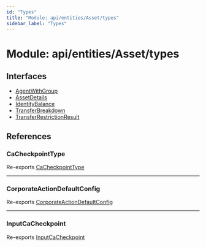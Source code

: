 ```yaml
---
id: "Types"
title: "Module: api/entities/Asset/types"
sidebar_label: "Types"
---
```


# Module: api/entities/Asset/types

## Interfaces

- [AgentWithGroup](../../../../../interfaces/API/Entities/Asset/Types/AgentWithGroup/AgentWithGroup.md)
- [AssetDetails](../../../../../interfaces/API/Entities/Asset/Types/AssetDetails/AssetDetails.md)
- [IdentityBalance](../../../../../interfaces/API/Entities/Asset/Types/IdentityBalance/IdentityBalance.md)
- [TransferBreakdown](../../../../../interfaces/API/Entities/Asset/Types/TransferBreakdown/TransferBreakdown.md)
- [TransferRestrictionResult](../../../../../interfaces/API/Entities/Asset/Types/TransferRestrictionResult/TransferRestrictionResult.md)

## References

### CaCheckpointType

Re-exports [CaCheckpointType](../../../../../enums/API/Entities/Asset/Checkpoints/Types/CaCheckpointType/CaCheckpointType.md)

___

### CorporateActionDefaultConfig

Re-exports [CorporateActionDefaultConfig](../../../../../interfaces/API/Entities/Asset/CorporateActions/Types/CorporateActionDefaultConfig/CorporateActionDefaultConfig.md)

___

### InputCaCheckpoint

Re-exports [InputCaCheckpoint](../Checkpoints/Types/Types.md#inputcacheckpoint)
